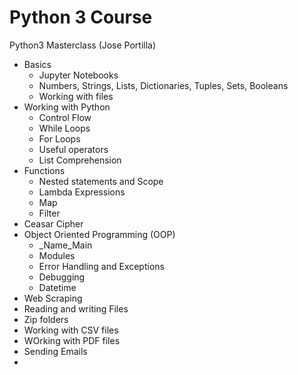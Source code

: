 # Python 3 Course
Python3 Masterclass (Jose Portilla)

* Basics
  * Jupyter Notebooks
  * Numbers, Strings, Lists, Dictionaries, Tuples, Sets, Booleans
  * Working with files
* Working with Python
  * Control Flow
  * While Loops
  * For Loops
  * Useful operators
  * List Comprehension
* Functions
  * Nested statements and Scope
  * Lambda Expressions
  * Map
  * Filter
* Ceasar Cipher
* Object Oriented Programming (OOP)
  * _Name_Main
  * Modules
  * Error Handling and Exceptions
  * Debugging
  * Datetime
 * Web Scraping
 * Reading and writing Files
  * Zip folders
  * Working with CSV files
  * WOrking with PDF files
 * Sending Emails
  * 

